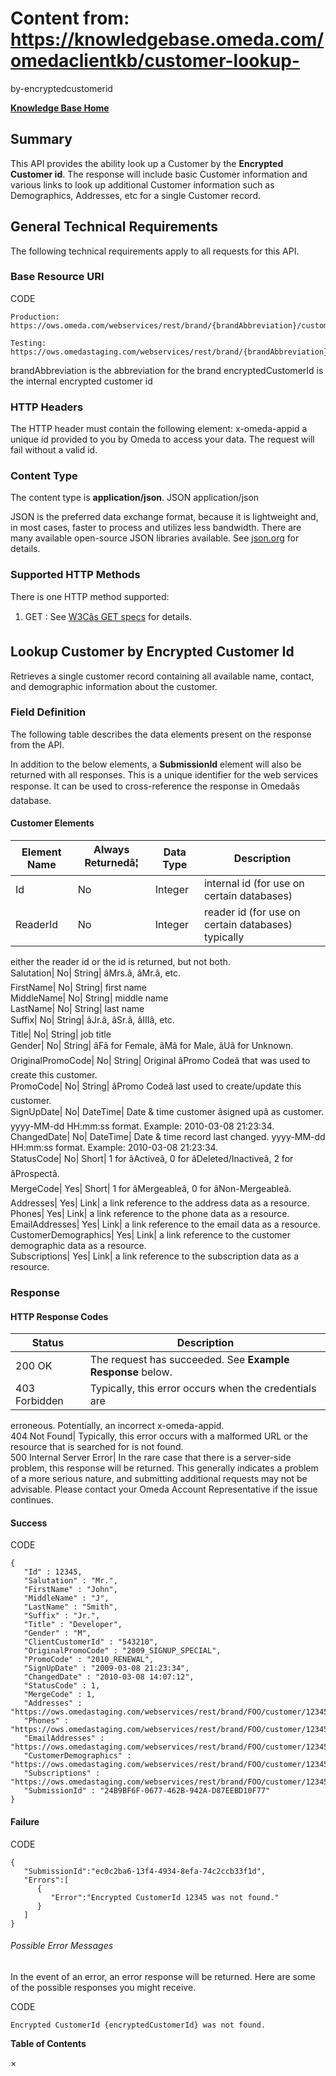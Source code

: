 # Content from: https://knowledgebase.omeda.com/omedaclientkb/customer-lookup-
by-encryptedcustomerid

[**Knowledge Base Home**](../omedaclientkb/)

## Summary

This API provides the ability look up a Customer by the **Encrypted Customer
id**. The response will include basic Customer information and various links
to look up additional Customer information such as Demographics, Addresses,
etc for a single Customer record.

## General Technical Requirements

The following technical requirements apply to all requests for this API.

### Base Resource URI

CODE

    
    
    Production: https://ows.omeda.com/webservices/rest/brand/{brandAbbreviation}/customer/{encryptedCustomerId}/encrypted/*
    
    Testing:    https://ows.omedastaging.com/webservices/rest/brand/{brandAbbreviation}/customer/{encryptedCustomerId}/encrypted/*
    

brandAbbreviation is the abbreviation for the brand encryptedCustomerId is the
internal encrypted customer id

### HTTP Headers

The HTTP header must contain the following element: x-omeda-appid a unique id
provided to you by Omeda to access your data. The request will fail without a
valid id.

### Content Type

The content type is **application/json**. JSON application/json

JSON is the preferred data exchange format, because it is lightweight and, in
most cases, faster to process and utilizes less bandwidth. There are many
available open-source JSON libraries available. See
[json.org](http://www.json.org/) for details.

### Supported HTTP Methods

There is one HTTP method supported:

  1. GET : See [W3Câs GET specs](http://www.w3.org/Protocols/rfc2616/rfc2616-sec9.html#sec9.3) for details.

## Lookup Customer by Encrypted Customer Id

Retrieves a single customer record containing all available name, contact, and
demographic information about the customer.

### Field Definition

The following table describes the data elements present on the response from
the API.

In addition to the below elements, a **SubmissionId** element will also be
returned with all responses. This is a unique identifier for the web services
response. It can be used to cross-reference the response in Omedaâs
database.

#### Customer Elements

Element Name| Always Returnedâ¦| Data Type| Description  
---|---|---|---  
Id| No| Integer| internal id (for use on certain databases)  
ReaderId| No| Integer| reader id (for use on certain databases) typically
either the reader id or the id is returned, but not both.  
Salutation| No| String| âMrs.â, âMr.â, etc.  
FirstName| No| String| first name  
MiddleName| No| String| middle name  
LastName| No| String| last name  
Suffix| No| String| âJr.â, âSr.â, âIIIâ, etc.  
Title| No| String| job title  
Gender| No| String| âFâ for Female, âMâ for Male, âUâ for Unknown.  
OriginalPromoCode| No| String| Original âPromo Codeâ that was used to
create this customer.  
PromoCode| No| String| âPromo Codeâ last used to create/update this
customer.  
SignUpDate| No| DateTime| Date & time customer âsigned upâ as customer.
yyyy-MM-dd HH:mm:ss format. Example: 2010-03-08 21:23:34.  
ChangedDate| No| DateTime| Date & time record last changed. yyyy-MM-dd
HH:mm:ss format. Example: 2010-03-08 21:23:34.  
StatusCode| No| Short| 1 for âActiveâ, 0 for âDeleted/Inactiveâ, 2 for
âProspectâ.  
MergeCode| Yes| Short| 1 for âMergeableâ, 0 for âNon-Mergeableâ.  
Addresses| Yes| Link| a link reference to the address data as a resource.  
Phones| Yes| Link| a link reference to the phone data as a resource.  
EmailAddresses| Yes| Link| a link reference to the email data as a resource.  
CustomerDemographics| Yes| Link| a link reference to the customer demographic
data as a resource.  
Subscriptions| Yes| Link| a link reference to the subscription data as a
resource.  
  
### Response

#### HTTP Response Codes

Status| Description  
---|---  
200 OK| The request has succeeded. See **Example Response** below.  
403 Forbidden| Typically, this error occurs when the credentials are
erroneous. Potentially, an incorrect x-omeda-appid.  
404 Not Found| Typically, this error occurs with a malformed URL or the
resource that is searched for is not found.  
500 Internal Server Error| In the rare case that there is a server-side
problem, this response will be returned. This generally indicates a problem of
a more serious nature, and submitting additional requests may not be
advisable. Please contact your Omeda Account Representative if the issue
continues.  
  
#### Success

CODE

    
    
    {
       "Id" : 12345,
       "Salutation" : "Mr.",
       "FirstName" : "John",
       "MiddleName" : "J",
       "LastName" : "Smith",
       "Suffix" : "Jr.",
       "Title" : "Developer",
       "Gender" : "M",
       "ClientCustomerId" : "543210",
       "OriginalPromoCode" : "2009_SIGNUP_SPECIAL",
       "PromoCode" : "2010_RENEWAL",
       "SignUpDate" : "2009-03-08 21:23:34",
       "ChangedDate" : "2010-03-08 14:07:12",
       "StatusCode" : 1,
       "MergeCode" : 1,
       "Addresses" : "https://ows.omedastaging.com/webservices/rest/brand/FOO/customer/12345/address/*",  
       "Phones" : "https://ows.omedastaging.com/webservices/rest/brand/FOO/customer/12345/phone/*",
       "EmailAddresses" : "https://ows.omedastaging.com/webservices/rest/brand/FOO/customer/12345/email/*",
       "CustomerDemographics" : "https://ows.omedastaging.com/webservices/rest/brand/FOO/customer/12345/demographic/*",
       "Subscriptions" : "https://ows.omedastaging.com/webservices/rest/brand/FOO/customer/12345/subscription/*",
       "SubmissionId" : "24B9BF6F-0677-462B-942A-D87EEBD10F77"
    }
    

#### Failure

CODE

    
    
    {
       "SubmissionId":"ec0c2ba6-13f4-4934-8efa-74c2ccb33f1d",
       "Errors":[
          {
             "Error":"Encrypted CustomerId 12345 was not found."
          }
       ]
    }
    

###### Possible Error Messages

In the event of an error, an error response will be returned. Here are some of
the possible responses you might receive.

CODE

    
    
    Encrypted CustomerId {encryptedCustomerId} was not found.

**Table of Contents**

×

